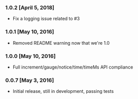 ### 1.0.2 [April 5, 2018]
* Fix a logging issue related to #3

### 1.0.1 [May 10, 2016]
* Removed README warning now that we're 1.0

### 1.0.0 [May 10, 2016]
* Full increment/gauge/notice/time/timeMs API compliance

### 0.0.7 [May 3, 2016]
* Initial release, still in development, passing tests
